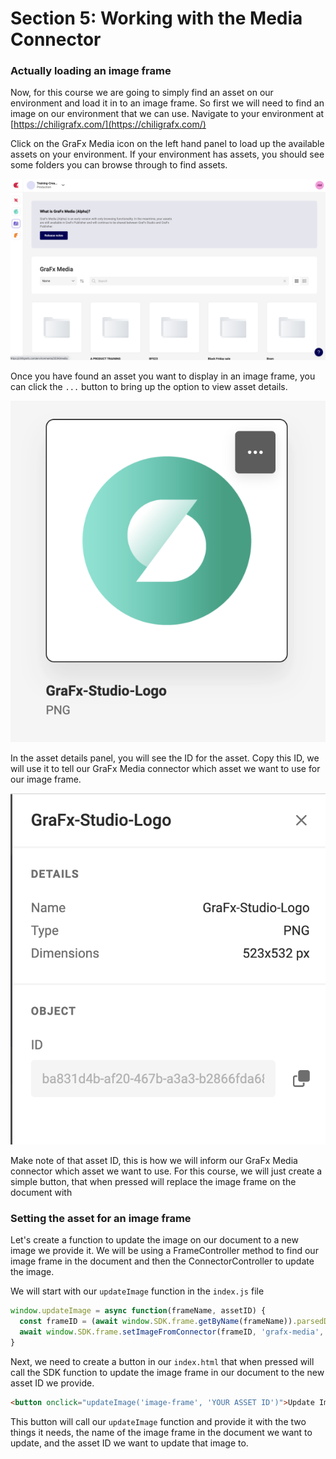 # Section 5: Working with the Media Connector

### Actually loading an image frame

Now, for this course we are going to simply find an asset on our environment and load it in to an image frame. So first we will need to find an image on our environment that we can use. Navigate to your environment at [https://chiligrafx.com/](https://chiligrafx.com/)

Click on the GraFx Media icon on the left hand panel to load up the available assets on your environment. If your environment has assets, you should see some folders you can browse through to find assets.

![grafx media browser webpage](grafx-media.png)

Once you have found an asset you want to display in an image frame, you can click the `...` button to bring up the option to view asset details.

![grafx media asset icon](media-asset.png)

In the asset details panel, you will see the ID for the asset. Copy this ID, we will use it to tell our GraFx Media connector which asset we want to use for our image frame.

![grafx asset info panel](media-info.png)

Make note of that asset ID, this is how we will inform our GraFx Media connector which asset we want to use. For this course, we will just create a simple button, that when pressed will replace the image frame on the document with


### Setting the asset for an image frame
Let's create a function to update the image on our document to a new image we provide it. We will be using a FrameController method to find our image frame in the document and then the ConnectorController to update the image.

We will start with our `updateImage` function in the `index.js` file

```javascript
window.updateImage = async function(frameName, assetID) {
  const frameID = (await window.SDK.frame.getByName(frameName)).parsedData.id
  await window.SDK.frame.setImageFromConnector(frameID, 'grafx-media', assetID);
}
```

Next, we need to create a button in our `index.html` that when pressed will call the SDK function to update the image frame in our document to the new asset ID we provide.

```html
<button onclick="updateImage('image-frame', 'YOUR ASSET ID')">Update Image</button>
```

This button will call our `updateImage` function and provide it with the two things it needs, the name of the image frame in the document we want to update, and the asset ID we want to update that image to.
